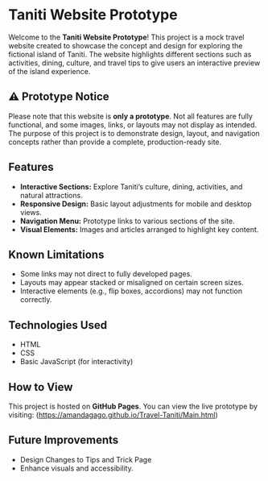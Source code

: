 # Taniti Website Prototype

Welcome to the **Taniti Website Prototype**! This project is a mock travel website created to showcase the concept and design for exploring the fictional island of Taniti. The website highlights different sections such as activities, dining, culture, and travel tips to give users an interactive preview of the island experience.

## ⚠️ Prototype Notice

Please note that this website is **only a prototype**. Not all features are fully functional, and some images, links, or layouts may not display as intended. The purpose of this project is to demonstrate design, layout, and navigation concepts rather than provide a complete, production-ready site.

## Features

* **Interactive Sections:** Explore Taniti’s culture, dining, activities, and natural attractions.
* **Responsive Design:** Basic layout adjustments for mobile and desktop views.
* **Navigation Menu:** Prototype links to various sections of the site.
* **Visual Elements:** Images and articles arranged to highlight key content.

## Known Limitations

* Some links may not direct to fully developed pages.
* Layouts may appear stacked or misaligned on certain screen sizes.
* Interactive elements (e.g., flip boxes, accordions) may not function correctly.

## Technologies Used

* HTML
* CSS
* Basic JavaScript (for interactivity)

## How to View

This project is hosted on **GitHub Pages**. You can view the live prototype by visiting:
(https://amandagago.github.io/Travel-Taniti/Main.html)

## Future Improvements

* Design Changes to Tips and Trick Page
* Enhance visuals and accessibility.


